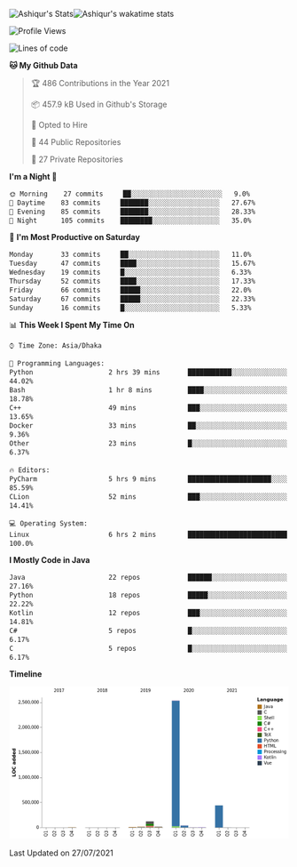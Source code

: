 ![Ashiqur's Stats](https://github-readme-stats.vercel.app/api?username=ashiqursuperfly&show_icons=true&theme=nord&count_private=true)![Ashiqur's wakatime stats](https://github-readme-stats.vercel.app/api/wakatime?username=ashiqursuperfly&layout=compact&theme=nord)

<!--START_SECTION:waka-->
![Profile Views](http://img.shields.io/badge/Profile%20Views-12-blue)

![Lines of code](https://img.shields.io/badge/From%20Hello%20World%20I%27ve%20Written-3.2%20million%20lines%20of%20code-blue)

**🐱 My Github Data** 

> 🏆 486 Contributions in the Year 2021
 > 
> 📦 457.9 kB Used in Github's Storage 
 > 
> 💼 Opted to Hire
 > 
> 📜 44 Public Repositories 
 > 
> 🔑 27 Private Repositories  
 > 
**I'm a Night 🦉** 

```text
🌞 Morning    27 commits     ██░░░░░░░░░░░░░░░░░░░░░░░   9.0% 
🌆 Daytime    83 commits     ███████░░░░░░░░░░░░░░░░░░   27.67% 
🌃 Evening    85 commits     ███████░░░░░░░░░░░░░░░░░░   28.33% 
🌙 Night      105 commits    ████████░░░░░░░░░░░░░░░░░   35.0%

```
📅 **I'm Most Productive on Saturday** 

```text
Monday       33 commits     ██░░░░░░░░░░░░░░░░░░░░░░░   11.0% 
Tuesday      47 commits     ████░░░░░░░░░░░░░░░░░░░░░   15.67% 
Wednesday    19 commits     █░░░░░░░░░░░░░░░░░░░░░░░░   6.33% 
Thursday     52 commits     ████░░░░░░░░░░░░░░░░░░░░░   17.33% 
Friday       66 commits     █████░░░░░░░░░░░░░░░░░░░░   22.0% 
Saturday     67 commits     █████░░░░░░░░░░░░░░░░░░░░   22.33% 
Sunday       16 commits     █░░░░░░░░░░░░░░░░░░░░░░░░   5.33%

```


📊 **This Week I Spent My Time On** 

```text
⌚︎ Time Zone: Asia/Dhaka

💬 Programming Languages: 
Python                   2 hrs 39 mins       ███████████░░░░░░░░░░░░░░   44.02% 
Bash                     1 hr 8 mins         ████░░░░░░░░░░░░░░░░░░░░░   18.78% 
C++                      49 mins             ███░░░░░░░░░░░░░░░░░░░░░░   13.65% 
Docker                   33 mins             ██░░░░░░░░░░░░░░░░░░░░░░░   9.36% 
Other                    23 mins             █░░░░░░░░░░░░░░░░░░░░░░░░   6.37%

🔥 Editors: 
PyCharm                  5 hrs 9 mins        █████████████████████░░░░   85.59% 
CLion                    52 mins             ███░░░░░░░░░░░░░░░░░░░░░░   14.41%

💻 Operating System: 
Linux                    6 hrs 2 mins        █████████████████████████   100.0%

```

**I Mostly Code in Java** 

```text
Java                     22 repos            ██████░░░░░░░░░░░░░░░░░░░   27.16% 
Python                   18 repos            █████░░░░░░░░░░░░░░░░░░░░   22.22% 
Kotlin                   12 repos            ███░░░░░░░░░░░░░░░░░░░░░░   14.81% 
C#                       5 repos             █░░░░░░░░░░░░░░░░░░░░░░░░   6.17% 
C                        5 repos             █░░░░░░░░░░░░░░░░░░░░░░░░   6.17%

```


**Timeline**

![Chart not found](https://raw.githubusercontent.com/ashiqursuperfly/ashiqursuperfly/main/charts/bar_graph.png) 


 Last Updated on 27/07/2021
<!--END_SECTION:waka-->

<!--
![Profile views](https://gpvc.arturio.dev/ashiqursuperfly)
![Top Langs](https://github-readme-stats.vercel.app/api/top-langs/?username=ashiqursuperfly&layout=compact&theme=radical)

Here are some ideas to get you started:

- 🔭 I’m currently working on ...
- 🌱 I’m currently learning ...
- 👯 I’m looking to collaborate on ...
- 🤔 I’m looking for help with ...
- 💬 Ask me about ...
- 📫 How to reach me: ...
- 😄 Pronouns: ...
- ⚡ Fun fact: ...
-->
